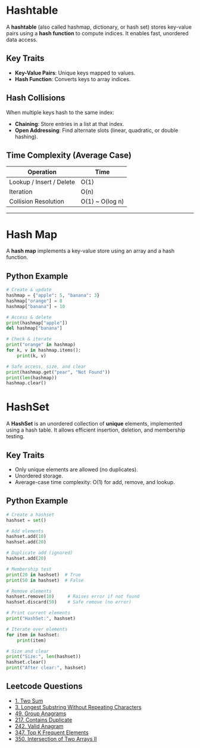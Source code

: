 # Hashtable

A **hashtable** (also called hashmap, dictionary, or hash set) stores key-value pairs using a **hash function** to compute indices. It enables fast, unordered data access.

## Key Traits
- **Key-Value Pairs**: Unique keys mapped to values.
- **Hash Function**: Converts keys to array indices.

## Hash Collisions
When multiple keys hash to the same index:
- **Chaining**: Store entries in a list at that index.
- **Open Addressing**: Find alternate slots (linear, quadratic, or double hashing).

## Time Complexity (Average Case)
| Operation           | Time      |
|---------------------|-----------|
| Lookup / Insert / Delete | O(1) |
| Iteration           | O(n)     |
| Collision Resolution | O(1) ~ O(log n) |

---

# Hash Map

A **hash map** implements a key-value store using an array and a hash function.

## Python Example
```python
# Create & update
hashmap = {"apple": 5, "banana": 3}
hashmap["orange"] = 8
hashmap["banana"] = 10

# Access & delete
print(hashmap["apple"])
del hashmap["banana"]

# Check & iterate
print("orange" in hashmap)
for k, v in hashmap.items():
    print(k, v)

# Safe access, size, and clear
print(hashmap.get("pear", "Not Found"))
print(len(hashmap))
hashmap.clear()
```

# HashSet

A **HashSet** is an unordered collection of **unique** elements, implemented using a hash table. It allows efficient insertion, deletion, and membership testing.

## Key Traits
- Only unique elements are allowed (no duplicates).
- Unordered storage.
- Average-case time complexity: O(1) for add, remove, and lookup.

## Python Example
```python
# Create a hashset
hashset = set()

# Add elements
hashset.add(10)
hashset.add(20)

# Duplicate add (ignored)
hashset.add(20)

# Membership test
print(20 in hashset)  # True
print(50 in hashset)  # False

# Remove elements
hashset.remove(10)     # Raises error if not found
hashset.discard(50)    # Safe remove (no error)

# Print current elements
print("HashSet:", hashset)

# Iterate over elements
for item in hashset:
    print(item)

# Size and clear
print("Size:", len(hashset))
hashset.clear()
print("After clear:", hashset)
```

## Leetcode Questions
- [1. Two Sum](../../leetcode_questions/1_two_sum.md)
- [3. Longest Substring Without Repeating Characters]()
- [49. Group Anagrams]()
- [217. Contains Duplicate](../../leetcode_questions/217_contain_duplicate.md)
- [242. Valid Anagram]()
- [347. Top K Frequent Elements]()
- [350. Intersection of Two Arrays II]()
